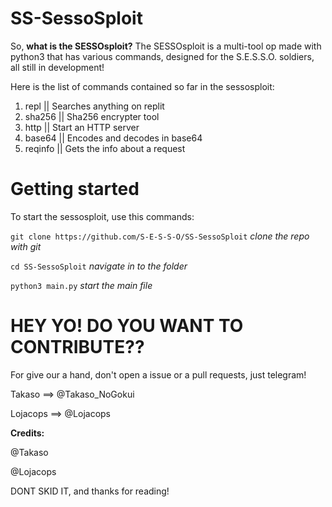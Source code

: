 # SS-SessoSploit

So, **what is the SESSOsploit?**
The SESSOsploit is a multi-tool op made with python3 that has various commands, designed for the S.E.S.S.O. soldiers, all still in development!

Here is the list of commands contained so far in the sessosploit:
1) repl || Searches anything on replit
2) sha256 || Sha256 encrypter tool
3) http || Start an HTTP server
4) base64 || Encodes and decodes in base64
5) reqinfo || Gets the info about a request

# Getting started

To start the sessosploit, use this commands:

`git clone https://github.com/S-E-S-S-O/SS-SessoSploit` _clone the repo with git_

`cd SS-SessoSploit` _navigate in to the folder_

`python3 main.py` _start the main file_

# HEY YO! DO YOU WANT TO CONTRIBUTE??
For give our a hand, don't open a issue or a pull requests, just telegram!

Takaso ==> @Takaso_NoGokui

Lojacops ==> @Lojacops

**Credits:**

@Takaso

@Lojacops

DONT SKID IT, and thanks for reading!
